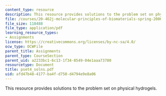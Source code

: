 ```yaml
---
content_type: resource
description: This resource provides solutions to the problem set on physical hydrogels.
file: /courses/20-462j-molecular-principles-of-biomaterials-spring-2006/afd47b484177ba4fd750d4794e9e8a06_pset4_solns.pdf
file_size: 118488
file_type: application/pdf
learning_resource_types:
- Assignments
license: https://creativecommons.org/licenses/by-nc-sa/4.0/
ocw_type: OCWFile
parent_title: Assignments
parent_type: CourseSection
parent_uid: a2233bc1-6c13-1f34-8549-04e1aaa73780
resourcetype: Document
title: pset4_solns.pdf
uid: afd47b48-4177-ba4f-d750-d4794e9e8a06
---
```

This resource provides solutions to the problem set on physical hydrogels.